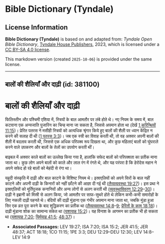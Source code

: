 # Bible Dictionary (Tyndale)

## License Information

**Bible Dictionary (Tyndale)** is based on and adapted from: _Tyndale Open Bible Dictionary_, [Tyndale House Publishers](https://tyndaleopenresources.com/), 2023, which is licensed under a [CC BY-SA 4.0 license](https://creativecommons.org/licenses/by-sa/4.0/legalcode.en).

This markdown version (created `2025-10-06`) is provided under the same license.



--------------------------------

## बालों की शैलियाँ और दाढ़ी (id: 381100)

बालों की शैलियाँ और दाढ़ी
=========================

फिलिस्तीन और पश्चिमी एशिया में, स्त्रियों के बाल आमतौर पर लंबे होते थे। नए नियम के समय में, बाल कटवाना एक अन्यजाति पुजारिन का चिन्ह माना जा सकता है, जिससे अपमान होता था (देखें [1 कुरिन्थियों 11:15](https://ref.ly/1Cor11:15))। प्रेरित पतरस ने मसीही स्त्रियों को अत्यधिक श्रृंगार किये हुए बालों की शैली पर ध्यान केंद्रित न करने की सलाह दी थी ([1 पतरस 3:3](https://ref.ly/1Pet3:3))। जब एक स्त्री का विवाह करती थी, तो वह अक्सर अपनी बालों की शैली में बदलाव करती थी, जिससे एक अधिक परिपक्व रूप दिखता था, और कुछ महिलाएं बालों को घुंघराले करने वाले उपकरण और बालों के तेलों का उपयोग करती थीं।

बाइबल में अक्सर काले बालों का उल्लेख किया गया है, हालांकि सफेद बालों को परिपक्वता का प्रतीक माना जाता था। कुछ लोग अपने बालों को काले और लाल रंग में रंगते थे, और यह परंपरा है कि हेरोदेस महान ने अपने सफेद हो रहे बालों को मेहंदी से रंगा था।

यहूदी संस्कृति में दाढ़ी और बाल काटने के विशिष्ट नियम थे। इस्राएलियों को अपने सिरों के बाल नहीं काटने और अपनी दाढ़ी के किनारों को नहीं छाँटने की आज्ञा दी गई थी ([लैव्यव्यवस्था 19:27](https://ref.ly/Lev19:27))। इस प्रथा ने इस्राएलियों को मूर्तिपूजक कनानियों और अन्य लोगों से अलग करती थी ([व्यवस्थाविवरण 12:29](https://ref.ly/Deut12:29-Deut12:30)–[30](https://ref.ly/Deut12:29-Deut12:30))। दाढ़ी ने इब्रानी को मिस्री से अलग किया, जो आमतौर पर साफ\-सुथरे होते थे लेकिन कभी\-कभी समारोहों के लिए नकली दाढ़ी पहनते थे। बंदियों की दाढ़ी मुंडाना एक गंभीर अपमान माना जाता था, जबकि मुंडा हुआ सिर एक व्रत पूरा करने के बाद शुद्धिकरण का प्रतीक था ([लैव्यव्यवस्था 14:8](https://ref.ly/Lev14:8-Lev14:9)–[9](https://ref.ly/Lev14:8-Lev14:9); [प्रेरितों के काम 18:18](https://ref.ly/Acts18:18))। दाढ़ी मुंडाना शोक का सामान्य संकेत था ([यशायाह 15:2](https://ref.ly/Isa15:2))। यह विनाश के आगमन का प्रतीक भी हो सकता था ([यशायाह 7:20](https://ref.ly/Isa7:20); [यिर्मयाह 41:5](https://ref.ly/Jer41:5); [48:37](https://ref.ly/Jer48:37))।

* **Associated Passages:** LEV 19:27; ISA 7:20; ISA 15:2; JER 41:5; JER 48:37; ACT 18:18; 1CO 11:15; 1PE 3:3; DEU 12:29–DEU 12:30; LEV 14:8–LEV 14:9

